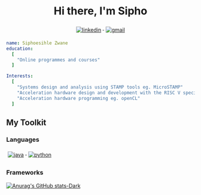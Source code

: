 <!--The header to my github readme-->
<div align="center">
   <h1>Hi there, I'm Sipho</h1>
</div>

<!--My various links-->
<div align="center">
   <a href="https://raw.githubusercontent.com/8bithemant/8bithemant/master/svg/social/linkedin.svg">
    <img src="svg/social/linkedin.svg" alt="linkedin" style="vertical-align:top; margin:6px 4px">
  </a>  
   <a href="https://raw.githubusercontent.com/8bithemant/8bithemant/master/svg/social/gmail.svg">
    <img src="svg/social/gmail.svg" alt="gmail" style="vertical-align:top; margin:6px 4px">
  </a>  
</div>

<!--Some notable info about myself-->
```yaml
name: Siphoesihle Zwane
education:
  [
    "Online programmes and courses"
  ]

Interests:
  [
    "Systems design and analysis using STAMP tools eg. MicroSTAMP"
    "Acceleration hardware design and development with the RISC V specification"
    "Acceleration hardware programming eg. openCL"
  ]
```

<div>
<h2>My Toolkit</h2>
<h3>Languages</h3>
<p align="left">
  <a href="https://raw.githubusercontent.com/8bithemant/8bithemant/master/svg/dev/languages/java.svg">
    <img src="svg/dev/languages/java.svg" alt="java" style="vertical-align:top; margin:6px 4px">
  </a>  
   <a href="https://raw.githubusercontent.com/8bithemant/8bithemant/master/svg/dev/languages/python.svg">
    <img src="svg/dev/languages/python.svg" alt="python" style="vertical-align:top; margin:6px 4px">
  </a>  
</p>
   
<h3>Frameworks</h3>
<p>
   
</p>
</div>


[![Anurag's GitHub stats-Dark](https://github-readme-stats.vercel.app/api?username=sipho-mz&show_icons=true&theme=dark#gh-dark-mode-only)](https://github.com/anuraghazra/github-readme-stats#gh-dark-mode-only)

